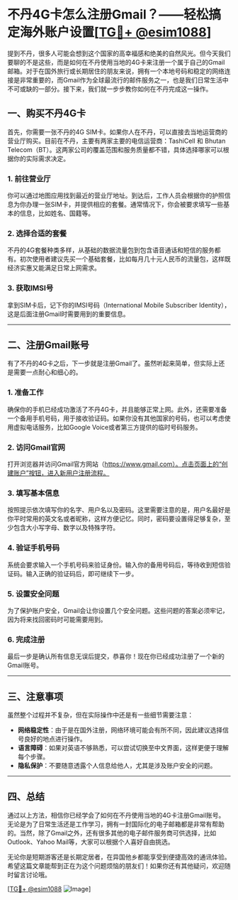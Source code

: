 # 不丹4G卡怎么注册Gmail？——轻松搞定海外账户设置[[TG💪+ @esim1088](https://t.me/s/esim1088)]

提到不丹，很多人可能会想到这个国家的高幸福感和绝美的自然风光。但今天我们要聊的不是这些，而是如何在不丹使用当地的4G卡来注册一个属于自己的Gmail邮箱。对于在国外旅行或长期居住的朋友来说，拥有一个本地号码和稳定的网络连接是非常重要的，而Gmail作为全球最流行的邮件服务之一，也是我们日常生活中不可或缺的一部分。接下来，我们就一步步教你如何在不丹完成这一操作。

## 一、购买不丹4G卡

首先，你需要一张不丹的4G SIM卡。如果你人在不丹，可以直接去当地运营商的营业厅购买。目前在不丹，主要有两家主要的电信运营商：TashiCell 和 Bhutan Telecom（BT）。这两家公司的覆盖范围和服务质量都不错，具体选择哪家可以根据你的实际需求决定。

### 1. 前往营业厅

你可以通过地图应用找到最近的营业厅地址。到达后，工作人员会根据你的护照信息为你办理一张SIM卡，并提供相应的套餐。通常情况下，你会被要求填写一些基本的信息，比如姓名、国籍等。

### 2. 选择合适的套餐

不丹的4G套餐种类多样，从基础的数据流量包到包含语音通话和短信的服务都有。初次使用者建议先买一个基础套餐，比如每月几十元人民币的流量包，这样既经济实惠又能满足日常上网需求。

### 3. 获取IMSI号

拿到SIM卡后，记下你的IMSI号码（International Mobile Subscriber Identity），这是后面注册Gmail时需要用到的重要信息。

---

## 二、注册Gmail账号

有了不丹的4G卡之后，下一步就是注册Gmail了。虽然听起来简单，但实际上还是需要一点耐心和细心的。

### 1. 准备工作

确保你的手机已经成功激活了不丹4G卡，并且能够正常上网。此外，还需要准备一个备用手机号码，用于接收验证码。如果你没有其他国家的号码，也可以考虑使用虚拟电话服务，比如Google Voice或者第三方提供的临时号码服务。

### 2. 访问Gmail官网

打开浏览器并访问Gmail官方网站（https://www.gmail.com）。点击页面上的“创建账户”按钮，进入新用户注册流程。

### 3. 填写基本信息

按照提示依次填写你的名字、用户名以及密码。这里需要注意的是，用户名最好是你平时常用的英文名或者昵称，这样方便记忆。同时，密码要设置得足够复杂，至少包含大小写字母、数字以及特殊字符。

### 4. 验证手机号码

系统会要求输入一个手机号码来验证身份。输入你的备用号码后，等待收到短信验证码。输入正确的验证码后，即可继续下一步。

### 5. 设置安全问题

为了保护账户安全，Gmail会让你设置几个安全问题。这些问题的答案必须牢记，因为将来找回密码时可能需要用到。

### 6. 完成注册

最后一步是确认所有信息无误后提交，恭喜你！现在你已经成功注册了一个新的Gmail账号。

---

## 三、注意事项

虽然整个过程并不复杂，但在实际操作中还是有一些细节需要注意：

- **网络稳定性**：由于是在国外注册，网络环境可能会有所不同，因此建议选择信号良好的地点进行操作。
- **语言障碍**：如果对英语不够熟悉，可以尝试切换至中文界面，这样更便于理解每个步骤。
- **隐私保护**：不要随意透露个人信息给他人，尤其是涉及账户安全的问题。

---

## 四、总结

通过以上方法，相信你已经学会了如何在不丹使用当地的4G卡注册Gmail账号。无论是为了日常生活还是工作学习，拥有一封国际化的电子邮箱都是非常有帮助的。当然，除了Gmail之外，还有很多其他的电子邮件服务商可供选择，比如Outlook、Yahoo Mail等，大家可以根据个人喜好自由挑选。

无论你是短期游客还是长期定居者，在异国他乡都能享受到便捷高效的通讯体验。希望这篇文章能帮到正在为这个问题烦恼的朋友们！如果你还有其他疑问，欢迎随时留言讨论哦。

[[TG💪+ @esim1088](https://t.me/s/esim1088) ![Image](https://i.postimg.cc/4NQfJmqS/Snipaste-2025-05-13-00-14-12.png)]